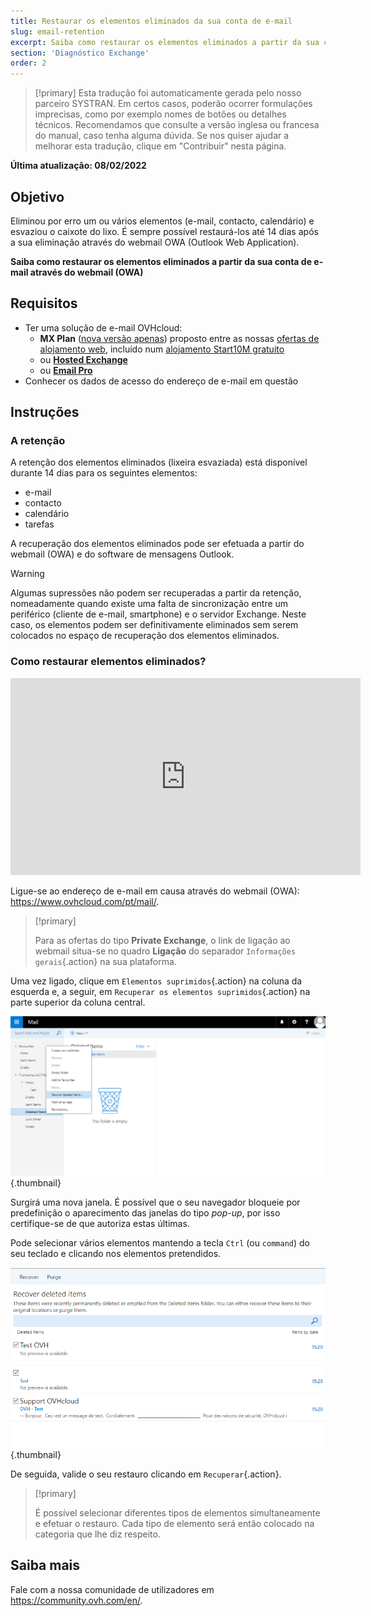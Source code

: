 ```yaml
---
title: Restaurar os elementos eliminados da sua conta de e-mail
slug: email-retention
excerpt: Saiba como restaurar os elementos eliminados a partir da sua conta de e-mail através do webmail (OWA)
section: 'Diagnóstico Exchange'
order: 2
---
```


> [!primary]
> Esta tradução foi automaticamente gerada pelo nosso parceiro SYSTRAN. Em certos casos, poderão ocorrer formulações imprecisas, como por exemplo nomes de botões ou detalhes técnicos. Recomendamos que consulte a versão inglesa ou francesa do manual, caso tenha alguma dúvida. Se nos quiser ajudar a melhorar esta tradução, clique em "Contribuir" nesta página.
>

**Última atualização: 08/02/2022**
 
## Objetivo

Eliminou por erro um ou vários elementos (e-mail, contacto, calendário) e esvaziou o caixote do lixo. É sempre possível restaurá-los até 14 dias após a sua eliminação através do webmail OWA (Outlook Web Application).

**Saiba como restaurar os elementos eliminados a partir da sua conta de e-mail através do webmail (OWA)**
 
## Requisitos
 
- Ter uma solução de e-mail OVHcloud:
    - **MX Plan** ([nova versão apenas](https://docs.ovh.com/pt/emails/partilhado_generalidades_e-mail_partilhado_ovh/)) proposto entre as nossas [ofertas de alojamento web](https://www.ovhcloud.com/pt/web-hosting/), incluído num [alojamento Start10M gratuito](https://www.ovhcloud.com/pt/domains/free-web-hosting/) 
    - ou [**Hosted Exchange**](https://www.ovhcloud.com/pt/emails/hosted-exchange/)
    - ou [**Email Pro**](https://www.ovhcloud.com/pt/emails/email-pro/)
- Conhecer os dados de acesso do endereço de e-mail em questão

## Instruções

### A retenção

A retenção dos elementos eliminados (lixeira esvaziada) está disponível durante 14 dias para os seguintes elementos:

- e-mail
- contacto
- calendário
- tarefas

A recuperação dos elementos eliminados pode ser efetuada a partir do webmail (OWA) e do software de mensagens Outlook.

> [!warning]
>
> Algumas supressões não podem ser recuperadas a partir da retenção, nomeadamente quando existe uma falta de sincronização entre um periférico (cliente de e-mail, smartphone) e o servidor Exchange. Neste caso, os elementos podem ser definitivamente eliminados sem serem colocados no espaço de recuperação dos elementos eliminados.
>

### Como restaurar elementos eliminados?

<iframe width="560" height="315" src="https://www.youtube-nocookie.com/embed/msmUN7cLSNI?start=117" title="YouTube video player" frameborder="0" allow="accelerometer; autoplay; clipboard-write; encrypted-media; gyroscope; picture-in-picture" allowfullscreen></iframe>

Ligue-se ao endereço de e-mail em causa através do webmail (OWA): <https://www.ovhcloud.com/pt/mail/>.

> [!primary]
>
> Para as ofertas do tipo **Private Exchange**, o link de ligação ao webmail situa-se no quadro **Ligação** do separador `Informações gerais`{.action} na sua plataforma.

Uma vez ligado, clique em `Elementos suprimidos`{.action} na coluna da esquerda e, a seguir, em `Recuperar os elementos suprimidos`{.action} na parte superior da coluna central.

![emails](images/3582.png){.thumbnail}

Surgirá uma nova janela. É possível que o seu navegador bloqueie por predefinição o aparecimento das janelas do tipo *pop-up*, por isso certifique-se de que autoriza estas últimas.

Pode selecionar vários elementos mantendo a tecla `Ctrl` (ou `command`) do seu teclado e clicando nos elementos pretendidos.

![emails](images/3584.png){.thumbnail}

De seguida, valide o seu restauro clicando em `Recuperar`{.action}.

> [!primary]
>
> É possível selecionar diferentes tipos de elementos simultaneamente e efetuar o restauro. Cada tipo de elemento será então colocado na categoria que lhe diz respeito.
> 

## Saiba mais
 
Fale com a nossa comunidade de utilizadores em <https://community.ovh.com/en/>.
